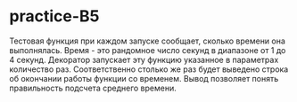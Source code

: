 # practice-B5
Тестовая функция при каждом запуске сообщает, сколько времени она выполнялась. 
Время - это рандомное число секунд в диапазоне от 1 до 4 секунд.
Декоратор запускает эту функцию указанное в параметрах количество раз.
Соответственно столько же раз будет выведено строка об окончании работы функции со временем.
Вывод позволяет понять правильность подсчета среднего времени.
